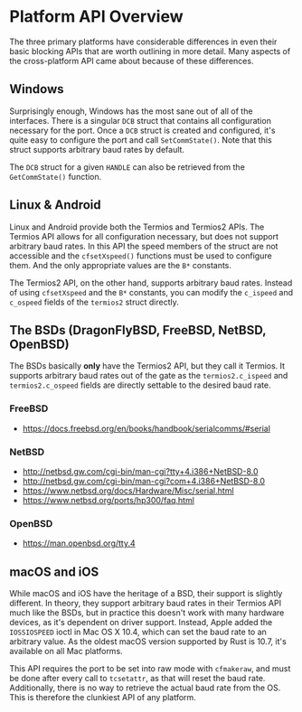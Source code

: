 # Platform API Overview

The three primary platforms have considerable differences in even their basic blocking APIs that are worth outlining in more detail. Many aspects of the cross-platform API came about because of these differences.

## Windows

Surprisingly enough, Windows has the most sane out of all of the interfaces. There is a singular `DCB` struct that contains all configuration necessary for the port. Once a `DCB` struct is created and configured, it's quite easy to configure the port and call `SetCommState()`. Note that this struct supports arbitrary baud rates by default.

The `DCB` struct for a given `HANDLE` can also be retrieved from the `GetCommState()` function.

## Linux & Android

Linux and Android provide both the Termios and Termios2 APIs. The Termios API allows for all configuration necessary, but does not support arbitrary baud rates. In this API the speed members of the struct are not accessible and the `cfsetXspeed()` functions must be used to configure them. And the only appropriate values are the `B*` constants.

The Termios2 API, on the other hand, supports arbitrary baud rates. Instead of using `cfsetXspeed` and the `B*` constants, you can modify the `c_ispeed` and `c_ospeed` fields of the `termios2` struct directly.

## The BSDs (DragonFlyBSD, FreeBSD, NetBSD, OpenBSD)

The BSDs basically **only** have the Termios2 API, but they call it Termios. It supports arbitrary baud rates out of the gate as the `termios2.c_ispeed` and `termios2.c_ospeed` fields are directly settable to the desired baud rate.

### FreeBSD

 * https://docs.freebsd.org/en/books/handbook/serialcomms/#serial

### NetBSD

 * http://netbsd.gw.com/cgi-bin/man-cgi?tty+4.i386+NetBSD-8.0
 * http://netbsd.gw.com/cgi-bin/man-cgi?com+4.i386+NetBSD-8.0
 * https://www.netbsd.org/docs/Hardware/Misc/serial.html
 * https://www.netbsd.org/ports/hp300/faq.html

### OpenBSD

 * https://man.openbsd.org/tty.4

## macOS and iOS

While macOS and iOS have the heritage of a BSD, their support is slightly different. In theory, they support arbitrary baud rates in their Termios API much like the BSDs, but in practice this doesn't work with many hardware devices, as it's dependent on driver support. Instead, Apple added the `IOSSIOSPEED` ioctl in Mac OS X 10.4, which can set the baud rate to an arbitrary value. As the oldest macOS version supported by Rust is 10.7, it's available on all Mac platforms.

This API requires the port to be set into raw mode with `cfmakeraw`, and must be done after every call to `tcsetattr`, as that will reset the baud rate. Additionally, there is no way to retrieve the actual baud rate from the OS. This is therefore the clunkiest API of any platform.
